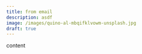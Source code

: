 ```yaml
---
title: from email
description: asdf
image: /images/quino-al-mbqifklvowm-unsplash.jpg
draft: true
---
```

c﻿ontent